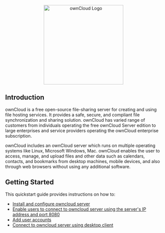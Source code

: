 <p align="center">
  <img src="https://user-images.githubusercontent.com/40832072/55623859-cf50e280-57c1-11e9-814b-8bdac30adac6.png" width="256" title="ownCloud Logo">
</p>

## Introduction

ownCloud is a free open-source file-sharing server for creating and using file hosting services. It provides a safe, secure, and compliant file synchronization and sharing solution. ownCloud has varied range of customers from individuals operating the free ownCloud Server edition to large enterprises and service providers operating the ownCloud enterprise subscription. 

ownCloud includes an ownCloud server which runs on multiple operating systems like Linux, Microsoft Windows, Mac. ownCloud enables the user to access, manage, and upload files and other data such as calendars, contacts, and bookmarks from desktop machines, mobile devices, and also through web browsers without using any additional software.   



## Getting Started
This quickstart guide provides instructions on how to:
* [Install and configure owncloud server](https://sindhu4512.github.io/task/Installing/)
* [Enable users to connect to owncloud server using the server's IP address and port 8080](https://sindhu4512.github.io/task/URL/)
* [Add user accounts](https://sindhu4512.github.io/task/Adding/)
* [Connect to owncloud server using desktop client](https://sindhu4512.github.io/task/Connecting/)
